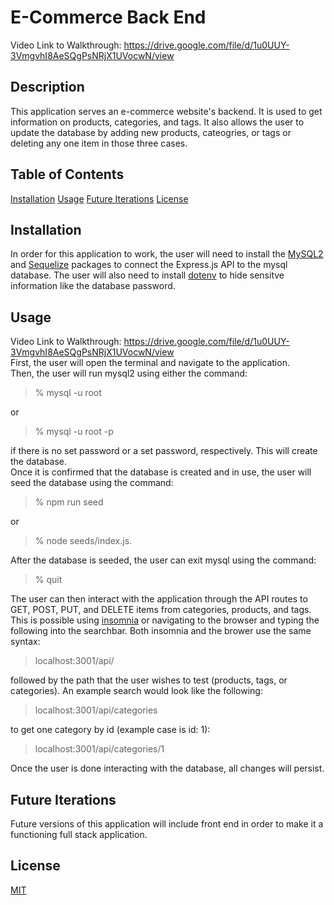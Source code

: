 # E-Commerce Back End 
Video Link to Walkthrough: https://drive.google.com/file/d/1u0UUY-3VmgvhI8AeSQgPsNRjX1UVocwN/view

## Description 
This application serves an e-commerce website's backend. It is used to get information on products, categories, and tags. It also allows the user to update the database by adding new products, cateogries, or tags or deleting any one item in those three cases. 

## Table of Contents

[Installation](#installation)
[Usage](#usage)
[Future Iterations](#future-iterations)
[License](#license)

## Installation 
In order for this application to work, the user will need to install the <a href="https://www.npmjs.com/package/mysql2">MySQL2</a> and <a href="https://www.npmjs.com/package/sequelize">Sequelize</a> packages to connect the Express.js API to the mysql database. The user will also need to install <a href="https://www.npmjs.com/package/dotenv">dotenv</a> to hide sensitve information like the database password.

## Usage
Video Link to Walkthrough: https://drive.google.com/file/d/1u0UUY-3VmgvhI8AeSQgPsNRjX1UVocwN/view
<br>
First, the user will open the terminal and navigate to the application. <br>
Then, the user will run mysql2 using either the command: 

 > % mysql -u root

or

> % mysql -u root -p 

if there is no set password or a set password, respectively. This will create the database. <br>
Once it is confirmed that the database is created and in use, the user will seed the database using the command:

 > % npm run seed

 or 

 > % node seeds/index.js. 

After the database is seeded, the user can exit mysql using the command: 

 > % quit

The user can then interact with the application through the API routes to GET, POST, PUT, and DELETE items from categories, products, and tags. This is possible using <a href="https://insomnia.rest/download">insomnia</a> or navigating to the browser and typing the following into the searchbar. Both insomnia and the brower use the same syntax:

 > localhost:3001/api/

followed by the path that the user wishes to test (products, tags, or categories). An example search would look like the following:

 > localhost:3001/api/categories

to get one category by id (example case is id: 1):

 > localhost:3001/api/categories/1

Once the user is done interacting with the database, all changes will persist. 


## Future Iterations 
Future versions of this application will include front end in order to make it a functioning full stack application. 

## License 
[MIT](https://choosealicense.com/licenses/mit/) 